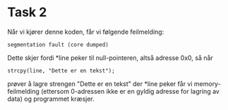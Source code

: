# Task 2

Når vi kjører denne koden, får vi følgende feilmelding:
    
    segmentation fault (core dumped)

Dette skjer fordi *line peker til null-pointeren, altså adresse 0x0,
så når 
    
    strcpy(line, "Dette er en tekst");

prøver å lagre strengen "Dette er en tekst" der *line peker får vi
memory-feilmelding (ettersom 0-adressen ikke er en gyldig adresse for
lagring av data) og programmet kræsjer.